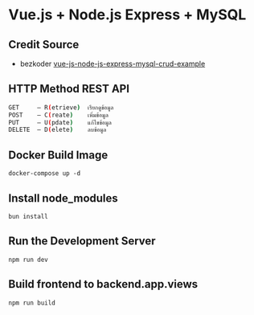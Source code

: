 # Vue.js + Node.js Express + MySQL

## Credit Source 

- bezkoder [vue-js-node-js-express-mysql-crud-example](https://www.bezkoder.com/vue-js-node-js-express-mysql-crud-example/)

## HTTP Method REST API
```bash
GET     — R(etrieve)  เรียกดูข้อมูล
POST    — C(reate)    เพิ่มข้อมูล
PUT     — U(pdate)    แก้ไขข้อมูล
DELETE  — D(elete)    ลบข้อมูล
```

## Docker Build Image
```
docker-compose up -d
```

## Install node_modules
```
bun install
```

## Run the Development Server
```
npm run dev
```

## Build frontend to backend.app.views
```
npm run build
```
